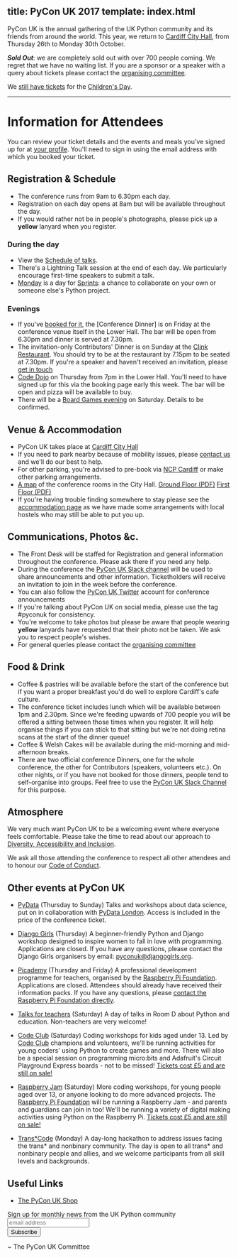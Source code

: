 title: PyCon UK 2017
template: index.html
---

PyCon UK is the annual gathering of the UK Python community and its friends from around the world.
This year, we return to [Cardiff City Hall](http://www.cardiffcityhall.com/),
from Thursday 26th to Monday 30th October.

**_Sold Out_**: we are completely sold out with over 700 people coming. We regret
that we have no waiting list. If you are a sponsor or a speaker with a query about
tickets please contact the [organising committee](/contact/).

We [still have tickets](https://hq.pyconuk.org/children/orders/new/) for the 
[Children's Day](/education/).

* * *

# Information for Attendees

You can review your ticket details and the events and meals you've signed up for at 
[your profile](https://hq.pyconuk.org/). You'll need to sign in using the email
address with which you booked your ticket.

## Registration & Schedule

* The conference runs from 9am to 6.30pm each day.
* Registration on each day opens at 8am but will be available throughout the day.
* If you would rather not be in people's photographs, please pick up a **yellow** 
  lanyard when you register.

### During the day

* View the [Schedule of talks](/schedule/).
* There's a Lightning Talk session at the end of each day. 
  We particularly encourage first-time speakers to submit a talk.
* [Monday](/schedule/#monday) is a day for [Sprints](/sessions/workshops/sprint/): a chance to collaborate on
  your own or someone else's Python project.

### Evenings

* If you've [booked for it](https://hq.pyconuk.org/dinners/conference-dinner/),
  the [Conference Dinner] is on Friday at the conference venue itself in the 
  Lower Hall. The bar will be open from 6.30pm and dinner is served at 7.30pm.
* The invitation-only Contributors' Dinner is on Sunday at the 
  [Clink Restaurant](http://theclinkcharity.org/the-clink-restaurants/cardiff-wales/).
  You should try to be at the restaurant by 7.15pm to be seated at 7.30pm.
  If you're a speaker and haven't received an invitation, please [get in touch](/contact/)
* [Code Dojo](/dojo/) on Thursday from 7pm in the Lower Hall. You'll need to have
  signed up for this via the booking page early this week.
  The bar will be open and pizza will be available to buy.
* There will be a [Board Games evening](/board-games/) on Saturday. Details to be confirmed.

## Venue & Accommodation

* PyCon UK takes place at [Cardiff City Hall](http://www.cardiffcityhall.com/find-us)
* If you need to park nearby because of mobility issues, please [contact us](/contact/) and we'll do our best to help.
* For other parking, you're advised to pre-book via 
  [NCP Cardiff](https://www.ncp.co.uk/parking-solutions/cities/cardiff)
  or make other parking arrangements.
* [A map](http://www.cardiffcityhall.com/rooms) of the conference rooms in the City Hall. 
  [Ground Floor (PDF)](http://www.cardiffcityhall.com/groundfloorplan.pdf)
  [First Floor (PDF)](http://www.cardiffcityhall.com/firstfloorplan.pdf)
* If you're having trouble finding somewhere to stay please see the 
  [accommodation page](/accommodation/) as we have made some arrangements
  with local hostels who may still be able to put you up.

## Communications, Photos &c.

* The Front Desk will be staffed for Registration and general information
  throughout the conference. Please ask there if you need any help.
* During the conference the [PyCon UK Slack channel](https://pyconuk-2017.slack.com) 
  will be used to share announcements and other information.
  Ticketholders will receive an invitation to join in the week before the conference.
* You can also follow the [PyCon UK Twitter](https://twitter.com/pyconuk) 
  account for conference announcements
* If you're talking about PyCon UK on social media, please use the tag
  #pyconuk for consistency.
* You're welcome to take photos but please be aware that people wearing
  **yellow** lanyards have requested that their photo not be taken. We ask you
  to respect people's wishes.
* For general queries please contact the [organising committee](/contact/)

## Food & Drink

* Coffee & pastries will be available before the start of the conference
  but if you want a proper breakfast you'd do well to explore Cardiff's
  cafe culture.
* The conference ticket includes lunch which will be available between 1pm and 2.30pm.
  Since we're feeding upwards of 700 people you will be offered a sitting between those times 
  when you register. It will help organise things if you can stick to that sitting
  but we're not doing retina scans at the start of the dinner queue!
* Coffee & Welsh Cakes will be available during the mid-morning and mid-afternoon
  breaks.
* There are two official conference Dinners, one for the whole conference,
  the other for Contributors (speakers, volunteers etc.). On other nights, or if 
  you have not booked for those dinners, people tend to self-organise into
  groups. Feel free to use the [PyCon UK Slack Channel](https://pyconuk-2017.slack.com) 
  for this purpose.

## Atmosphere

We very much want PyCon UK to be a welcoming event where everyone feels
comfortable. Please take the time to read about our approach to 
[Diversity, Accessibility and Inclusion](/diversity-accessibility-inclusion/).

We ask all those attending the conference to respect all other attendees
and to honour our [Code of Conduct](/code-of-conduct/).

## Other events at PyCon UK

* [PyData](/pydata/) (Thursday to Sunday) Talks and workshops about data science, put on in collaboration with [PyData London](https://london.pydata.org/). Access is included in the price of the conference ticket.

* [Django Girls](https://djangogirls.org/pyconuk2017/) (Thursday) A beginner-friendly Python and Django workshop designed to inspire women to fall in love with programming. Applications are closed. If you have any questions, please contact the Django Girls organisers by email: [pyconuk@djangogirls.org](mailto:pyconuk@djangogirls.org).

* [Picademy](https://www.raspberrypi.org/training/picademy/) (Thursday and Friday) A professional development programme for teachers, organised by the [Raspberry Pi Foundation](https://www.raspberrypi.org/). Applications are closed. Attendees should already have received their information packs. If you have any questions, please [contact the Raspberry Pi Foundation directly](https://www.raspberrypi.org/contact/).

* [Talks for teachers](/schedule/#saturday) (Saturday) A day of talks in Room D about Python and education. Non-teachers are very welcome!

* [Code Club](/sessions/workshops/code-club/) (Saturday) Coding workshops for kids aged under 13. Led by [Code Club](https://www.codeclub.org.uk/) champions and volunteers, we'll be running activities for young coders' using Python to create games and more. There will also be a special session on programming micro:bits and Adafruit's Circuit Playground Express boards - not to be missed! [Tickets cost £5 and are still on sale!](https://hq.pyconuk.org/children/orders/new/)

* [Raspberry Jam](/sessions/workshops/raspberry-jam/) (Saturday) More coding workshops, for young people aged over 13, or anyone looking to do more advanced projects. The [Raspberry Pi Foundation](https://www.raspberrypi.org/) will be running a Raspberry Jam - and parents and guardians can join in too! We'll be running a variety of digital making activities using Python on the Raspberry Pi. [Tickets cost £5 and are still on sale!](https://hq.pyconuk.org/children/orders/new/)

* [Trans*Code](/transcode/) (Monday) A day-long hackathon to address issues facing the trans* and nonbinary community. The day is open to all trans* and nonbinary people and allies, and we welcome participants from all skill levels and backgrounds.


## Useful Links

* [The PyCon UK Shop](https://shop.spreadshirt.co.uk/pyconuk/)
<!-- Begin MailChimp Signup Form -->
<link href="//cdn-images.mailchimp.com/embedcode/horizontal-slim-10_7.css" rel="stylesheet" type="text/css">
<div id="mc_embed_signup">
  <form action="//pyconuk.us14.list-manage.com/subscribe/post?u=96b33657d204fcc7aba284d8a&amp;id=7feb720a8b" method="post" id="mc-embedded-subscribe-form" name="mc-embedded-subscribe-form" class="validate" target="_blank" novalidate>
    <div id="mc_embed_signup_scroll">
      <label for="mce-EMAIL">Sign up for monthly news from the UK Python community</label>
      <input type="email" value="" name="EMAIL" class="email" id="mce-EMAIL" placeholder="email address" required>
      <!-- real people should not fill this in and expect good things - do not remove this or risk form bot signups-->
      <div style="position: absolute; left: -5000px;" aria-hidden="true"><input type="text" name="b_96b33657d204fcc7aba284d8a_7feb720a8b" tabindex="-1" value=""></div>
      <div class="clear"><input type="submit" value="Subscribe" name="subscribe" id="mc-embedded-subscribe" class="button"></div>
    </div>
  </form>
</div>
<!--End mc_embed_signup-->

~ The PyCon UK Committee

